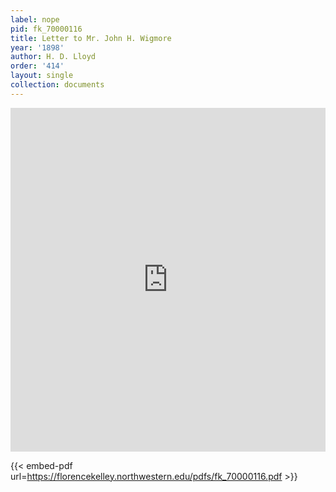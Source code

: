 ```yaml
---
label: nope
pid: fk_70000116
title: Letter to Mr. John H. Wigmore
year: '1898'
author: H. D. Lloyd
order: '414'
layout: single
collection: documents
---
```

<iframe src="https://northwestern.app.box.com/embed/s/lu3vuwduf86ele7rlqj5bti4uobnuoxl?sortColumn=date&view=list" width="100%" height="550" frameborder="0" allowfullscreen webkitallowfullscreen msallowfullscreen></iframe>


{{< embed-pdf url=https://florencekelley.northwestern.edu/pdfs/fk_70000116.pdf >}}